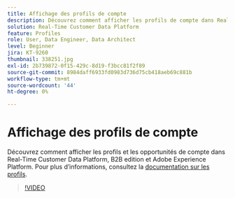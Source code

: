 ```yaml
---
title: Affichage des profils de compte
description: Découvrez comment afficher les profils de compte dans Real-Time CDP B2B edition.
solution: Real-Time Customer Data Platform
feature: Profiles
role: User, Data Engineer, Data Architect
level: Beginner
jira: KT-9260
thumbnail: 338251.jpg
exl-id: 2b739872-0f15-429c-8d19-f3bcc81f2f89
source-git-commit: 8984daff6933fd0983d736d75cb418aeb69c881b
workflow-type: tm+mt
source-wordcount: '44'
ht-degree: 0%

---
```


# Affichage des profils de compte

Découvrez comment afficher les profils et les opportunités de compte dans Real-Time Customer Data Platform, B2B edition et Adobe Experience Platform. Pour plus d’informations, consultez la [documentation sur les profils](https://experienceleague.adobe.com/docs/experience-platform/rtcdp/profile/profile-browse.html).

>[!VIDEO](https://video.tv.adobe.com/v/338251?learn=on)

